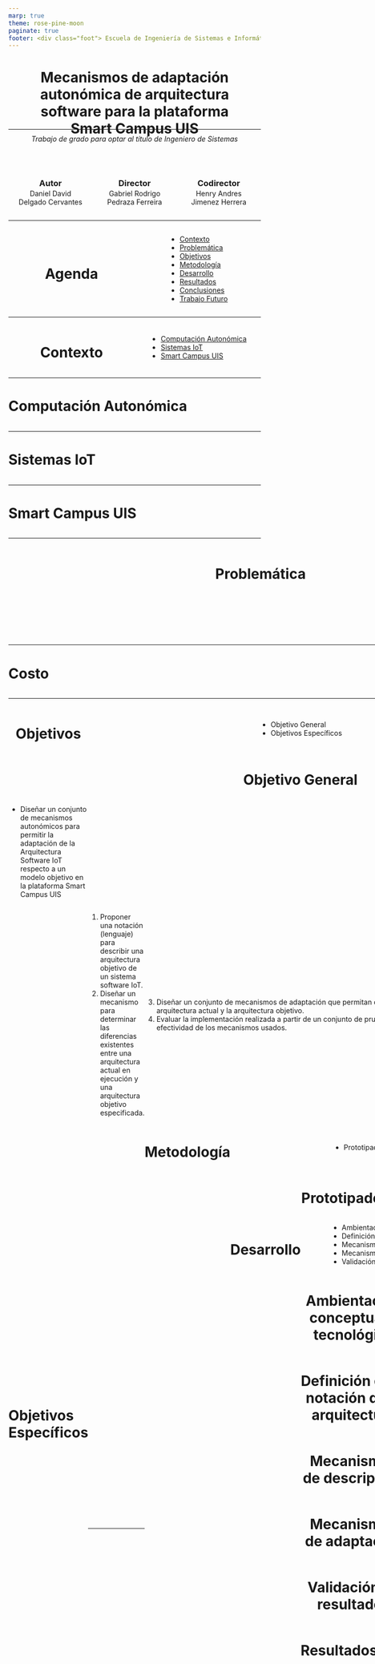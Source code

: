 ```yaml
---
marp: true
theme: rose-pine-moon
paginate: true
footer: <div class="foot"> Escuela de Ingeniería de Sistemas e Informática <br> Universidad Industrial de Santander, Bucaramanga, Colombia </div>
---
```


<style>
    div.names {
        display: grid;
        grid-template-columns: repeat(3, 1fr); 
        justify-items: center;
    }
    div.names .col { text-align: center; }    

    footer  { width: 95%  }
    div.foot {
        display: flex;
        align-items: center
    }
    div.foot .shart     { margin-right: auto; }
    div.foot .hugo      { text-align: right; }

    div.twocols {
        display: grid;
        grid-template-columns: repeat(2, 1fr); 
        align-items: center
    }

    div.center-grid     { justify-items: center; }

    div.twocols .col    {  }

    div.center { text-align: center; }


</style>

<h1><center>  Mecanismos de adaptación autonómica de arquitectura software para la plataforma <br> Smart Campus UIS </center></h1>
<hr style="transform: translateY(-30px);margin-top:-5px;margin-bottom:-40px;">
<h6 style="text-align: center;">Trabajo de grado para optar al título de Ingeniero de Sistemas</h6>

<div class="names">
    <div class="col">
        <h3 style="transform: translateY(15px)"> Autor </h3>
        <p> Daniel David <br> Delgado Cervantes </p>
    </div>
    <div class="col">
        <h3 style="transform: translateY(15px)"> Director </h3>
        <p> Gabriel Rodrigo <br> Pedraza Ferreira </p>
    </div>
    <div class="col">
        <h3 style="transform: translateY(15px)"> Codirector </h3>
        <p> Henry Andres <br> Jimenez Herrera </p>
    </div>
</div>

<!-- _footer: '
    <div class="foot">
        <div class="shart">
            <img src="assets/UISLogo.png" width="30%" />
        </div>
        <div class="hugo">
            Escuela de Ingeniería de Sistemas e Informática <br>
            Universidad Industrial de Santander, Bucaramanga, Colombia
        </div>
    </div>
' -->
<!-- _paginate: skip -->

---

<div id="agenda" class="twocols center-grid">

# Agenda

-   [Contexto](#contexto)
-   [Problemática](#problematica)
-   [Objetivos](#objetivos)
-   [Metodología](#metodología)
-   [Desarrollo](#desarrollo)
-   [Resultados](#resultados)
-   [Conclusiones](#conclusiones)
-   [Trabajo Futuro](#trabajofuturo)

</div>

---

<div id="contexto" class="twocols center-grid">

# Contexto

-   [Computación Autonómica](#compauto)
-   [Sistemas IoT](#sisiot)
-   [Smart Campus UIS](#scuis)

</div>

---

# Computación Autonómica

<div id="compauto" class="twocols center-grid">

<div class="col">

</div>

</div>

---

# Sistemas IoT

<div id="sisiot" class="twocols center-grid">

<div class="col">

</div>

</div>

---

# Smart Campus UIS

<div id="scuis" class="twocols center-grid">

<div class="col">

</div>

</div>

---

<div id="problematica" class="twocols center-grid">

# Problemática

-   Crecimiento
-   Costo

---

# Crecimiento

<div class="twocols">

<div>

---

# Costo

<div class="twocols">

<div>

---

<div class="twocols center-grid">

# Objetivos

-   Objetivo General
-   Objetivos Específicos

---

# Objetivo General

-   Diseñar un conjunto de mecanismos autonómicos para permitir la adaptación de la Arquitectura Software IoT respecto a un modelo objetivo en la plataforma Smart Campus UIS

---

# Objetivos Específicos

<div class="twocols">

<div class="col">

1.  Proponer una notación (lenguaje) para describir una arquitectura objetivo de un sistema software IoT.
2.  Diseñar un mecanismo para determinar las diferencias existentes entre una arquitectura actual en ejecución y una arquitectura objetivo especificada.

</div>

<div class="col">

3.  Diseñar un conjunto de mecanismos de adaptación que permitan disminuir las diferencias entre la arquitectura actual y la arquitectura objetivo.
4.  Evaluar la implementación realizada a partir de un conjunto de pruebas con el fin de establecer la efectividad de los mecanismos usados.

</div>

---

<div class="twocols center-grid">

# Metodología

-   Prototipado Iterativo

---

# Prototipado Iterativo

---

<div class="twocols center-grid">

# Desarrollo

-   Ambientación Conceptual Y tecnológica
-   Definición de la notación de la arquitectura
-   Mecanismos de descripción
-   Mecanismos de adaptación
-   Validación de resultados

---

<div class="twocols center-grid">

<div class="col center">

# Ambientación conceptual y tecnológica

</div>

<div class="col">

-   Criterios de selección
-   Búsqueda de alternativas

</div>

</div>

---

<div class="twocols center-grid">
<div class="col center">

# Definición de la notación de la arquitectura

</div>

<div class="col">

-   Un nuevo modelo
-   Sintaxis de la notación
-   Validando aplicaciones

</div>
</div>

---

<div class="twocols center-grid">

<div class="col center">

# Mecanismos de descripción

</div>
<div class="col">

-   Monitorear
-   Centralizando datos
-   Analizar
-   Evaluando el estado

</div>

</div>

---

<div class="twocols center-grid">

<div class="col center">

# Mecanismos de adaptación

</div>

<div class="col">

-   Identificando problemas
-   Definiendo acciones
-   Planear
-   Actuar

</div>

</div>

---

<div class="twocols center-grid">

<div class="col center">

# Validación de resultados

</div>

<div class="col">

-   Condiciones y banco de pruebas
-   Escenario A
-   Escenario B

</div>
</div>

---

<div class="twocols center-grid">

# Resultados

-   Escenario A
-   Escenario B

---

<div class="twocols center-grid">

# Conclusiones

---

<div id="trabajofuturo" class="twocols center-grid">

# Trabajo Futuro

-   Interfaces gráficas
-   Estadísticas

---

# Interfaces gráficas

---

# Estadísticas

---

# Fin

